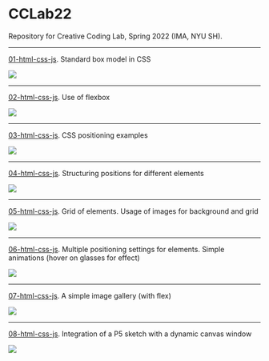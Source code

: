 # CCLab22
 Repository for Creative Coding Lab, Spring 2022 (IMA, NYU SH).

---

[01-html-css-js](https://stavrosdidakis.github.io/CCLab22/01-html-css-js).
Standard box model in CSS

<img src="screenshots/1.png"></img>

---

[02-html-css-js](https://stavrosdidakis.github.io/CCLab22/02-html-css-js).
Use of flexbox

<img src="screenshots/2.png"></img>

---

[03-html-css-js](https://stavrosdidakis.github.io/CCLab22/03-html-css-js).
CSS positioning examples

<img src="screenshots/3.png"></img>

---

[04-html-css-js](https://stavrosdidakis.github.io/CCLab22/04-html-css-js).
Structuring positions for different elements

<img src="screenshots/4.png"></img>

---

[05-html-css-js](https://stavrosdidakis.github.io/CCLab22/05-html-css-js).
Grid of elements. Usage of images for background and grid

<img src="screenshots/5.png"></img>

---

[06-html-css-js](https://stavrosdidakis.github.io/CCLab22/06-html-css-js).
Multiple positioning settings for elements. Simple animations (hover on glasses for effect)

<img src="screenshots/6.png"></img>

---

[07-html-css-js](https://stavrosdidakis.github.io/CCLab22/07-html-css-js).
A simple image gallery (with flex)

<img src="screenshots/7.png"></img>

---

[08-html-css-js](https://stavrosdidakis.github.io/CCLab22/08-html-css-js).
Integration of a P5 sketch with a dynamic canvas window

<img src="screenshots/8.png"></img>